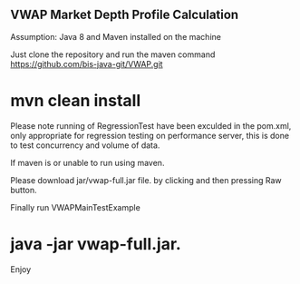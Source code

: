 VWAP Market Depth Profile Calculation
-------------------------------------

Assumption:
Java 8 and 
Maven installed on the machine 

Just clone the repository and run the maven command https://github.com/bis-java-git/VWAP.git

<h1>mvn clean install</h1>

Please note running of RegressionTest have been exculded in the pom.xml, 
only appropriate for regression testing on performance server,
this is done to test concurrency and volume of data.

If maven is or unable to run using maven.

<p>Please download jar/vwap-full.jar file.
by clicking and then pressing Raw button.</p>
<p>Finally run VWAPMainTestExample</p>
<h1>java -jar vwap-full.jar.</h1>


 
Enjoy